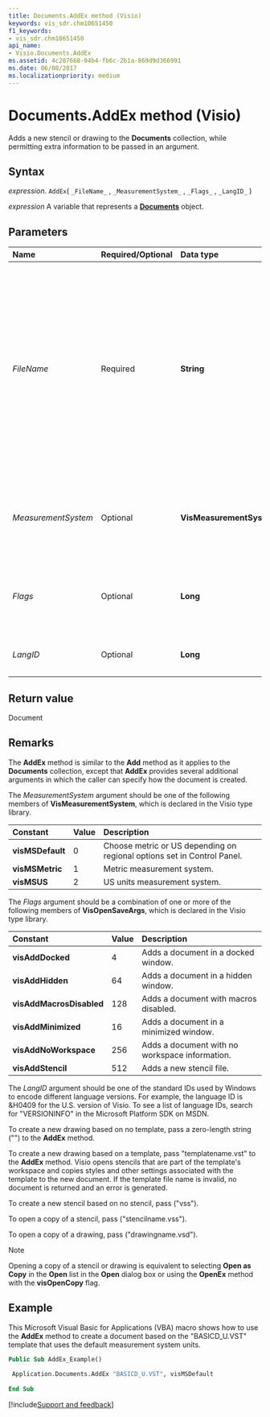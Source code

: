 ```yaml
---
title: Documents.AddEx method (Visio)
keywords: vis_sdr.chm10651450
f1_keywords:
- vis_sdr.chm10651450
api_name:
- Visio.Documents.AddEx
ms.assetid: 4c287668-04b4-fb6c-2b1a-869d9d366991
ms.date: 06/08/2017
ms.localizationpriority: medium
---
```



# Documents.AddEx method (Visio)

Adds a new stencil or drawing to the **Documents** collection, while permitting extra information to be passed in an argument.


## Syntax

_expression_. `AddEx`( `_FileName_` , `_MeasurementSystem_` , `_Flags_` , `_LangID_` )

_expression_ A variable that represents a **[Documents](Visio.Documents.md)** object.


## Parameters



|Name|Required/Optional|Data type|Description|
|:-----|:-----|:-----|:-----|
| _FileName_|Required| **String**|The type or file name of the document to add; if you don't include a path, Microsoft Visio searches the folder or folders designated in the **Application** object's **TemplatePaths** property and all published templates, including published third-party templates.|
| _MeasurementSystem_|Optional| **VisMeasurementSystem**|The measurement units to use in the new document. See Remarks for possible values.|
| _Flags_|Optional| **Long**|Flags that indicate how to open the new document. See Remarks for possible values.|
| _LangID_|Optional| **Long**|The language ID for the document. See Remarks.|

## Return value

Document


## Remarks

The **AddEx** method is similar to the **Add** method as it applies to the **Documents** collection, except that **AddEx** provides several additional arguments in which the caller can specify how the document is created.

The  _MeasurementSystem_ argument should be one of the following members of **VisMeasurementSystem**, which is declared in the Visio type library.



|Constant|Value|Description|
|:-----|:-----|:-----|
| **visMSDefault**|0|Choose metric or US depending on regional options set in Control Panel.|
| **visMSMetric**|1|Metric measurement system.|
| **visMSUS**|2|US units measurement system.|

The  _Flags_ argument should be a combination of one or more of the following members of **VisOpenSaveArgs**, which is declared in the Visio type library.



|Constant|Value|Description|
|:-----|:-----|:-----|
| **visAddDocked**|4|Adds a document in a docked window.|
| **visAddHidden**|64|Adds a document in a hidden window.|
| **visAddMacrosDisabled**|128|Adds a document with macros disabled.|
| **visAddMinimized**|16|Adds a document in a minimized window.|
| **visAddNoWorkspace**|256|Adds a document with no workspace information.|
| **visAddStencil**|512|Adds a new stencil file.|

The  _LangID_ argument should be one of the standard IDs used by Windows to encode different language versions. For example, the language ID is &H0409 for the U.S. version of Visio. To see a list of language IDs, search for "VERSIONINFO" in the Microsoft Platform SDK on MSDN.

To create a new drawing based on no template, pass a zero-length string ("") to the **AddEx** method.

To create a new drawing based on a template, pass "templatename.vst" to the **AddEx** method. Visio opens stencils that are part of the template's workspace and copies styles and other settings associated with the template to the new document. If the template file name is invalid, no document is returned and an error is generated.

To create a new stencil based on no stencil, pass ("vss").

To open a copy of a stencil, pass ("stencilname.vss").

To open a copy of a drawing, pass ("drawingname.vsd").




> [!NOTE] 
> Opening a copy of a stencil or drawing is equivalent to selecting **Open as Copy** in the **Open** list in the **Open** dialog box or using the **OpenEx** method with the **visOpenCopy** flag.


## Example

This Microsoft Visual Basic for Applications (VBA) macro shows how to use the **AddEx** method to create a document based on the "BASICD_U.VST" template that uses the default measurement system units.


```vb
Public Sub AddEx_Example() 
 
 Application.Documents.AddEx "BASICD_U.VST", visMSDefault 
 
End Sub
```

[!include[Support and feedback](~/includes/feedback-boilerplate.md)]